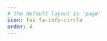 ```yaml
---
# the default layout is 'page'
icon: fas fa-info-circle
order: 4
---
```

<!-- 
I'm Ahmed Tremo, an Applied Scientist at [Microsoft](https://www.microsoft.com/). I previously I worked as machine learning engineer working at [Dell Techonolgies](https://www.dell.com/) & a data engineer at [Lumin Systems](http://excelsystems-eg.com/).

I graduated from The [German university in Cairo](https://www.guc.edu.eg/), with a bachelor's degree in computer engineering with an Excellent with honors grade.

I've published a [whitepaper](https://infohub.delltechnologies.com/t/demand-forecasting-a-machine-learning-based-solution-to-forecast-demand-signals-for-dell-services/) describing the features, challenges, and benefits of the demand forecasting machine 
learning-based solution I worked on at [Dell Technologies](https://www.dell.com/). I've also won the 1st place in [Dell Technologies Annual AI Hackathon](https://hacktrick.io/)

In my free time, I play football & go to the gym. Fun fact, My [bachelor thesis](https://github.com/AhmedTremo/FootballTactics) was about identifying football tactics using machine learning.

Summer 2019, I spent 3 months in the US as a part of culture exchange program called [Work and Travel](https://en.wikipedia.org/wiki/Work_and_Travel_USA) where I worked at [Six Flags](https://www.sixflags.com/greatescape) as a ride operator. (was really fun)!

![tremo-mountain](/assets/img/personal/tremo-mountain.jpg){: w="700" h="400" }
_Me at the top of [Mount Moses](https://en.wikipedia.org/wiki/Mount_Sinai), Sinai, Egypt_


I’m best reached through [LinkedIn](https://www.linkedin.com/in/ahmedtremo/). I’m always open to interesting conversations and collaboration. -->